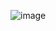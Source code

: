 ![image](https://github.com/labibwazih/Snake-Game-/assets/155876809/0935c61f-6c31-461d-8bf6-7bdb6b5cdb38)

